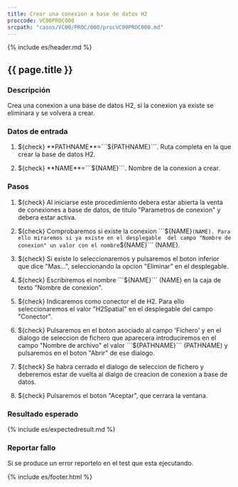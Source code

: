 ```yaml
---
title: Crear una conexion a base de datos H2
proccode: VC00PROC000
srcpath: "casos/VC00/PROC/000/procVC00PROC000.md"
---
```


{% include es/header.md %}

## {{ page.title }}

### Descripción

Crea una conexion a una base de datos H2, si la conexion ya existe se eliminara y se volvera a crear.

### Datos de entrada

1. ${check} **PATHNAME**=```${PATHNAME}```. Ruta completa en la que crear la base de datos H2.

2. ${check} **NAME**=```${NAME}```. Nombre de la conexion a crear.

### Pasos


1. ${check} Al iniciarse este procedimiento debera estar abierta la venta de conexiones a base de datos, 
   de titulo "Parametros de conexion" y debera estar activa.

2. ${check} Comprobaremos si existe la conexion ```${NAME}``` (NAME). Para ello miraremos si ya existe en el desplegable 
   del campo "Nombre de conexion" un valor con el nombre ```${NAME}``` (NAME).

3. ${check} Si existe lo seleccionaremos y pulsaremos el boton inferior que dice "Mas...", seleccionando la
   opcion "Eliminar" en el desplegable.

4. ${check} Escribiremos el nombre ```${NAME}``` (NAME) en la caja de texto "Nombre de conexion".

5. ${check} Indicaremos como conector el de H2. Para ello seleccionaremos el valor "H2Spatial" en el desplegable 
   del campo "Conector".

6. ${check} Pulsaremos en el boton asociado al campo 'Fichero' y en el dialogo de seleccion de fichero que aparecera
   introduciremos en el campo "Nombre de archivo" el valor ```${PATHNAME}``` (PATHNAME) y pulsaremos 
   en el boton "Abrir" de ese dialogo.

7. ${check} Se habra cerrado el dialogo de seleccion de fichero y deberemos estar de vuelta al dialgo de 
   creacion de conexion a base de datos.

8. ${check} Pulsaremos el boton "Aceptar", que cerrara la ventana.
   
### Resultado esperado

{% include es/expectedresult.md %}

### Reportar fallo

Si se produce un error reportelo en el test que esta ejecutando.

{% include es/footer.html %}
